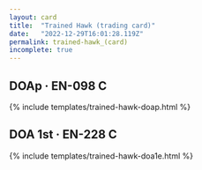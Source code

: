 ```yaml
---
layout: card
title:  "Trained Hawk (trading card)"
date:   "2022-12-29T16:01:28.119Z"
permalink: trained-hawk_(card)
incomplete: true
---
```


## DOAp &middot; EN-098 C

{% include templates/trained-hawk-doap.html %}


## DOA 1st &middot; EN-228 C

{% include templates/trained-hawk-doa1e.html %}
